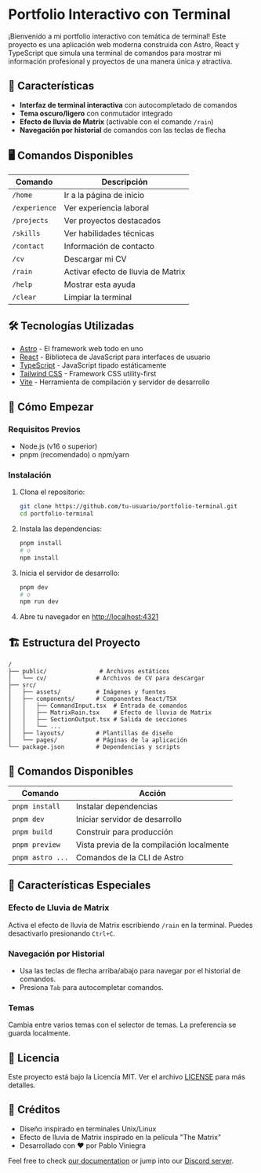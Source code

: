 # Portfolio Interactivo con Terminal

¡Bienvenido a mi portfolio interactivo con temática de terminal! Este proyecto es una aplicación web moderna construida con Astro, React y TypeScript que simula una terminal de comandos para mostrar mi información profesional y proyectos de una manera única y atractiva.

## 🚀 Características

- **Interfaz de terminal interactiva** con autocompletado de comandos
- **Tema oscuro/ligero** con conmutador integrado
- **Efecto de lluvia de Matrix** (activable con el comando `/rain`)
- **Navegación por historial** de comandos con las teclas de flecha

## 🖥️ Comandos Disponibles

| Comando       | Descripción                        |
| ------------- | ---------------------------------- |
| `/home`       | Ir a la página de inicio           |
| `/experience` | Ver experiencia laboral            |
| `/projects`   | Ver proyectos destacados           |
| `/skills`     | Ver habilidades técnicas           |
| `/contact`    | Información de contacto            |
| `/cv`         | Descargar mi CV                    |
| `/rain`       | Activar efecto de lluvia de Matrix |
| `/help`       | Mostrar esta ayuda                 |
| `/clear`      | Limpiar la terminal                |

## 🛠️ Tecnologías Utilizadas

- [Astro](https://astro.build/) - El framework web todo en uno
- [React](https://reactjs.org/) - Biblioteca de JavaScript para interfaces de usuario
- [TypeScript](https://www.typescriptlang.org/) - JavaScript tipado estáticamente
- [Tailwind CSS](https://tailwindcss.com/) - Framework CSS utility-first
- [Vite](https://vitejs.dev/) - Herramienta de compilación y servidor de desarrollo

## 🚀 Cómo Empezar

### Requisitos Previos

- Node.js (v16 o superior)
- pnpm (recomendado) o npm/yarn

### Instalación

1. Clona el repositorio:

   ```bash
   git clone https://github.com/tu-usuario/portfolio-terminal.git
   cd portfolio-terminal
   ```

2. Instala las dependencias:

   ```bash
   pnpm install
   # o
   npm install
   ```

3. Inicia el servidor de desarrollo:

   ```bash
   pnpm dev
   # o
   npm run dev
   ```

4. Abre tu navegador en [http://localhost:4321](http://localhost:4321)

## 🏗️ Estructura del Proyecto

```
/
├── public/               # Archivos estáticos
│   └── cv/              # Archivos de CV para descargar
├── src/
│   ├── assets/          # Imágenes y fuentes
│   ├── components/      # Componentes React/TSX
│   │   ├── CommandInput.tsx  # Entrada de comandos
│   │   ├── MatrixRain.tsx    # Efecto de lluvia de Matrix
│   │   ├── SectionOutput.tsx # Salida de secciones
│   │   └── ...
│   ├── layouts/         # Plantillas de diseño
│   └── pages/           # Páginas de la aplicación
└── package.json         # Dependencias y scripts
```

## 🧪 Comandos Disponibles

| Comando          | Acción                                    |
| ---------------- | ----------------------------------------- |
| `pnpm install`   | Instalar dependencias                     |
| `pnpm dev`       | Iniciar servidor de desarrollo            |
| `pnpm build`     | Construir para producción                 |
| `pnpm preview`   | Vista previa de la compilación localmente |
| `pnpm astro ...` | Comandos de la CLI de Astro               |

## 🌟 Características Especiales

### Efecto de Lluvia de Matrix

Activa el efecto de lluvia de Matrix escribiendo `/rain` en la terminal. Puedes desactivarlo presionando `Ctrl+C`.

### Navegación por Historial

- Usa las teclas de flecha arriba/abajo para navegar por el historial de comandos.
- Presiona `Tab` para autocompletar comandos.

### Temas

Cambia entre varios temas con el selector de temas. La preferencia se guarda localmente.

## 📄 Licencia

Este proyecto está bajo la Licencia MIT. Ver el archivo [LICENSE](LICENSE) para más detalles.

## 🙏 Créditos

- Diseño inspirado en terminales Unix/Linux
- Efecto de lluvia de Matrix inspirado en la película "The Matrix"
- Desarrollado con ❤️ por Pablo Viniegra

Feel free to check [our documentation](https://docs.astro.build) or jump into our [Discord server](https://astro.build/chat).
